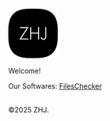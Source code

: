 ![](Logo_100px.png)

Welcome!

Our Softwares:
[FilesChecker](https://github.com/ZHJ00000/FilesChecker)
<br/><br/>

©2025 ZHJ.
